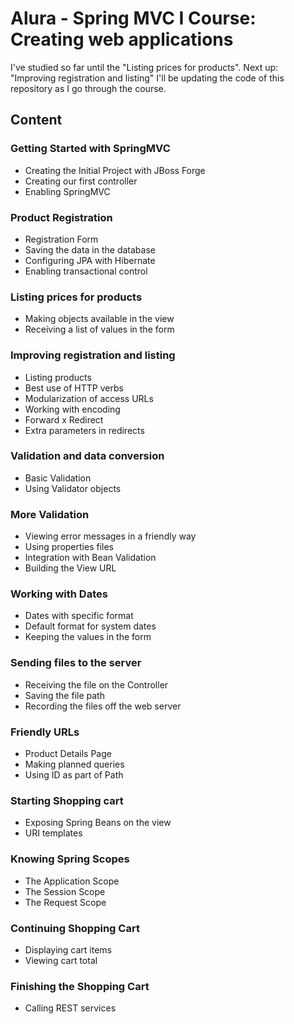 # Alura - Spring MVC I Course: Creating web applications

I've studied so far until the "Listing prices for products". 
Next up: "Improving registration and listing"
I'll be updating the code of this repository as I go through the course.

## Content

### Getting Started with SpringMVC

  - Creating the Initial Project with JBoss Forge
  - Creating our first controller
  - Enabling SpringMVC

### Product Registration

  - Registration Form
  - Saving the data in the database
  - Configuring JPA with Hibernate
  - Enabling transactional control


### Listing prices for products

  - Making objects available in the view
  - Receiving a list of values ​​in the form


### Improving registration and listing

  - Listing products
  - Best use of HTTP verbs
  - Modularization of access URLs
  - Working with encoding
  - Forward x Redirect
  - Extra parameters in redirects


### Validation and data conversion

  - Basic Validation
  - Using Validator objects


### More Validation

  - Viewing error messages in a friendly way
  - Using properties files
  - Integration with Bean Validation
  - Building the View URL


### Working with Dates

  - Dates with specific format
  - Default format for system dates
  - Keeping the values ​​in the form


### Sending files to the server

  - Receiving the file on the Controller
  - Saving the file path
  - Recording the files off the web server


### Friendly URLs

  - Product Details Page
  - Making planned queries
  - Using ID as part of Path


### Starting Shopping cart

  - Exposing Spring Beans on the view
  - URI templates


### Knowing Spring Scopes

  - The Application Scope
  - The Session Scope
  - The Request Scope


### Continuing Shopping Cart

  - Displaying cart items
  - Viewing cart total


### Finishing the Shopping Cart

  - Calling REST services

